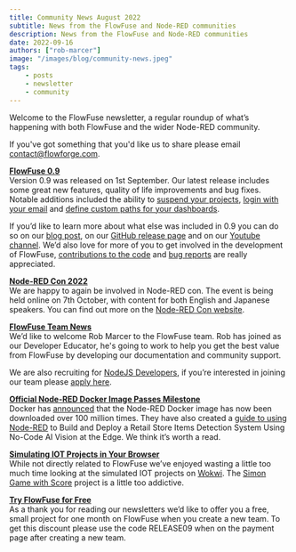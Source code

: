 ```yaml
---
title: Community News August 2022
subtitle: News from the FlowFuse and Node-RED communities
description: News from the FlowFuse and Node-RED communities
date: 2022-09-16
authors: ["rob-marcer"]
image: "/images/blog/community-news.jpeg"
tags:
    - posts
    - newsletter
    - community
---
```


Welcome to the FlowFuse newsletter, a regular roundup of what’s happening with both FlowFuse and the wider Node-RED community.
<!--more-->
If you've got something that you'd like us to share please email [contact@flowforge.com](mailto:contact@flowforge.com).

[**FlowFuse 0.9**](https://flowforge.com/blog/2022/09/flowforge-09-released/)   
Version 0.9 was released on 1st September. Our latest release includes some great new features, quality of life improvements and bug fixes. Notable additions included the ability to [suspend your projects](https://github.com/flowforge/flowforge/pull/893), [login with your email](https://github.com/flowforge/flowforge/pull/856) and [define custom paths for your dashboards](https://github.com/flowforge/flowforge/issues/774).  

If you’d like to learn more about what else was included in 0.9 you can do so on our [blog post](https://flowforge.com/blog/2022/09/flowforge-09-released/), on our [GitHub release page](https://github.com/flowforge/flowforge/releases/tag/v0.9.0) and on our [Youtube channel](https://www.youtube.com/watch?v=d23Pmyc0k7I). We’d also love for more of you to get involved in the development of FlowFuse, [contributions to the code](https://github.com/flowforge/flowforge/blob/main/CONTRIBUTING.md) and [bug reports](https://github.com/flowforge/flowforge/issues) are really appreciated.
    
[**Node-RED Con 2022**](https://nrcon.nodered.org/)  
We are happy to again be involved in Node-RED con. The event is being held online on 7th October, with content for both English and Japanese speakers. You can find out more on the [Node-RED Con website](https://nrcon.nodered.org/).  

[**FlowFuse Team News**](https://flowforge.com/team/)    
We’d like to welcome Rob Marcer to the FlowFuse team. Rob has joined as our Developer Educator, he's going to work to help you get the best value from FlowFuse by developing our documentation and community support.  
  
We are also recruiting for [NodeJS Developers](https://boards.greenhouse.io/flowforge/jobs/4463977004), if you’re interested in joining our team please [apply here](https://boards.greenhouse.io/flowforge/jobs/4463977004#app).
    
[**Official Node-RED Docker Image Passes Milestone**](https://twitter.com/Docker/status/1559919666721693699?t=QBzGGzY2kJ12Z5aoi1QPTA)  
Docker has [announced](https://twitter.com/Docker/status/1559919666721693699?t=QBzGGzY2kJ12Z5aoi1QPTA) that the Node-RED Docker image has now been downloaded over 100 million times. They have also created a [guide to using Node-RED](https://www.docker.com/blog/build-retail-store-items-detection-system-no-code-ai/?utm_campaign=2022-08-17-brnd-nocode&utm_medium=social&utm_source=twitter) to Build and Deploy a Retail Store Items Detection System Using No-Code AI Vision at the Edge. We think it’s worth a read.
    
[**Simulating IOT Projects in Your Browser**](https://wokwi.com/)  
While not directly related to FlowFuse we’ve enjoyed wasting a little too much time looking at the simulated IOT projects on [Wokwi](https://wokwi.com/). The [Simon Game with Score](https://wokwi.com/projects/328451800839488084) project is a little too addictive.
    
[**Try FlowFuse for Free**](https://app.flowforge.com/account/create)  
As a thank you for reading our newsletters we’d like to offer you a free, small project for one month on FlowFuse when you create a new team. To get this discount please use the code RELEASE09 when on the payment page after creating a new team.
